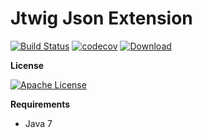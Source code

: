 # Jtwig Json Extension

[![Build Status](https://travis-ci.org/jtwig/jtwig-json-extension.svg)](https://travis-ci.org/jtwig/jtwig-json-extension)
[![codecov](https://codecov.io/gh/jtwig/jtwig-json-extension/branch/master/graph/badge.svg)](https://codecov.io/gh/jtwig/jtwig-json-extension)
[![Download](https://api.bintray.com/packages/jtwig/maven/jtwig-json-extension/images/download.svg) ](https://bintray.com/jtwig/maven/jtwig-json-extension/_latestVersion)

**License**

[![Apache License](https://img.shields.io/hexpm/l/plug.svg?maxAge=2592000)]()

**Requirements**

- Java 7
